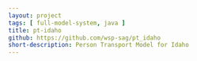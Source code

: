 ```yaml
---
layout: project
tags: [ full-model-system, java ]
title: pt-idaho
github: https://github.com/wsp-sag/pt_idaho
short-description: Person Transport Model for Idaho
---
```

